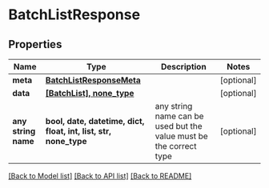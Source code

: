 # BatchListResponse


## Properties
Name | Type | Description | Notes
------------ | ------------- | ------------- | -------------
**meta** | [**BatchListResponseMeta**](BatchListResponseMeta.md) |  | [optional] 
**data** | [**[BatchList], none_type**](BatchList.md) |  | [optional] 
**any string name** | **bool, date, datetime, dict, float, int, list, str, none_type** | any string name can be used but the value must be the correct type | [optional]

[[Back to Model list]](../README.md#documentation-for-models) [[Back to API list]](../README.md#documentation-for-api-endpoints) [[Back to README]](../README.md)


